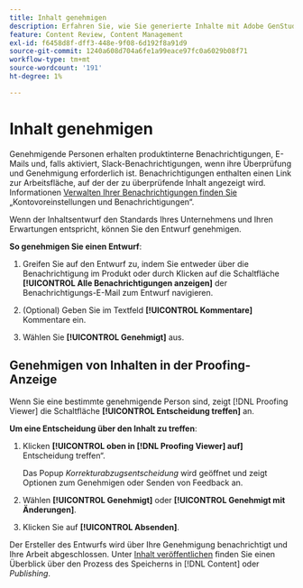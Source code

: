 ```yaml
---
title: Inhalt genehmigen
description: Erfahren Sie, wie Sie generierte Inhalte mit Adobe GenStudio for Performance Marketing genehmigen.
feature: Content Review, Content Management
exl-id: f6458d8f-dff3-448e-9f08-6d192f8a91d9
source-git-commit: 1240a608d704a6fe1a99eace97fc0a6029b08f71
workflow-type: tm+mt
source-wordcount: '191'
ht-degree: 1%

---
```


# Inhalt genehmigen

Genehmigende Personen erhalten produktinterne Benachrichtigungen, E-Mails und, falls aktiviert, Slack-Benachrichtigungen, wenn ihre Überprüfung und Genehmigung erforderlich ist. Benachrichtigungen enthalten einen Link zur Arbeitsfläche, auf der der zu überprüfende Inhalt angezeigt wird. Informationen [ Verwalten Ihrer Benachrichtigungen finden Sie ](https://experienceleague.adobe.com/de/docs/core-services/interface/features/account-preferences) „Kontovoreinstellungen und Benachrichtigungen“.

Wenn der Inhaltsentwurf den Standards Ihres Unternehmens und Ihren Erwartungen entspricht, können Sie den Entwurf genehmigen.

**So genehmigen Sie einen Entwurf**:

1. Greifen Sie auf den Entwurf zu, indem Sie entweder über die Benachrichtigung im Produkt oder durch Klicken auf die Schaltfläche **[!UICONTROL Alle Benachrichtigungen anzeigen]** der Benachrichtigungs-E-Mail zum Entwurf navigieren.

1. (Optional) Geben Sie im Textfeld **[!UICONTROL Kommentare]** Kommentare ein.

1. Wählen Sie **[!UICONTROL Genehmigt]** aus.

## Genehmigen von Inhalten in der Proofing-Anzeige

Wenn Sie eine bestimmte genehmigende Person sind, zeigt [!DNL Proofing Viewer] die Schaltfläche **[!UICONTROL Entscheidung treffen]** an.

**Um eine Entscheidung über den Inhalt zu treffen**:

1. Klicken **[!UICONTROL oben in [!DNL Proofing Viewer] auf]** Entscheidung treffen“.

   Das Popup _Korrekturabzugsentscheidung_ wird geöffnet und zeigt Optionen zum Genehmigen oder Senden von Feedback an.

1. Wählen **[!UICONTROL Genehmigt]** oder **[!UICONTROL Genehmigt mit Änderungen]**.

1. Klicken Sie auf **[!UICONTROL Absenden]**.

Der Ersteller des Entwurfs wird über Ihre Genehmigung benachrichtigt und Ihre Arbeit abgeschlossen. Unter [Inhalt veröffentlichen](/help/user-guide/approvals/publish-content.md) finden Sie einen Überblick über den Prozess des Speicherns in [!DNL Content] oder _Publishing_.
